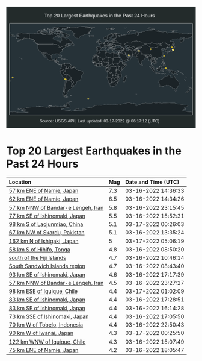 ![Map](./map.png)

# Top 20 Largest Earthquakes in the Past 24 Hours

| Location | Mag | Date and Time (UTC) |
|:---|:---|:---|
| [57 km ENE of Namie, Japan](https://earthquake.usgs.gov/earthquakes/eventpage/us6000h519) | 7.3 | 03-16-2022 14:36:33 |
| [62 km ENE of Namie, Japan](https://earthquake.usgs.gov/earthquakes/eventpage/us6000h518) | 6.5 | 03-16-2022 14:34:26 |
| [57 km NNW of Bandar-e Lengeh, Iran](https://earthquake.usgs.gov/earthquakes/eventpage/us6000h58x) | 5.8 | 03-16-2022 23:15:45 |
| [77 km SE of Ishinomaki, Japan](https://earthquake.usgs.gov/earthquakes/eventpage/us6000h53e) | 5.5 | 03-16-2022 15:52:31 |
| [98 km S of Laojunmiao, China](https://earthquake.usgs.gov/earthquakes/eventpage/us6000h59i) | 5.1 | 03-17-2022 00:26:03 |
| [67 km NW of Skardu, Pakistan](https://earthquake.usgs.gov/earthquakes/eventpage/us6000h50x) | 5.1 | 03-16-2022 13:35:24 |
| [162 km N of Ishigaki, Japan](https://earthquake.usgs.gov/earthquakes/eventpage/us6000h5az) | 5 | 03-17-2022 05:06:19 |
| [58 km S of Hihifo, Tonga](https://earthquake.usgs.gov/earthquakes/eventpage/us6000h4zq) | 4.8 | 03-16-2022 08:50:20 |
| [south of the Fiji Islands](https://earthquake.usgs.gov/earthquakes/eventpage/us6000h50g) | 4.7 | 03-16-2022 10:46:14 |
| [South Sandwich Islands region](https://earthquake.usgs.gov/earthquakes/eventpage/us6000h4zp) | 4.7 | 03-16-2022 08:43:40 |
| [93 km SE of Ishinomaki, Japan](https://earthquake.usgs.gov/earthquakes/eventpage/usd000h1ve) | 4.6 | 03-16-2022 17:17:39 |
| [57 km NNW of Bandar-e Lengeh, Iran](https://earthquake.usgs.gov/earthquakes/eventpage/us6000h5a6) | 4.5 | 03-16-2022 23:27:27 |
| [98 km ESE of Iquique, Chile](https://earthquake.usgs.gov/earthquakes/eventpage/us6000h59x) | 4.4 | 03-17-2022 01:02:09 |
| [83 km SE of Ishinomaki, Japan](https://earthquake.usgs.gov/earthquakes/eventpage/usd000h1vm) | 4.4 | 03-16-2022 17:28:51 |
| [83 km SE of Ishinomaki, Japan](https://earthquake.usgs.gov/earthquakes/eventpage/us6000h53m) | 4.4 | 03-16-2022 16:14:28 |
| [73 km SSE of Ishinomaki, Japan](https://earthquake.usgs.gov/earthquakes/eventpage/us6000h54l) | 4.4 | 03-16-2022 17:05:50 |
| [70 km W of Tobelo, Indonesia](https://earthquake.usgs.gov/earthquakes/eventpage/us6000h58r) | 4.4 | 03-16-2022 22:50:43 |
| [90 km W of Iwanai, Japan](https://earthquake.usgs.gov/earthquakes/eventpage/us6000h59s) | 4.3 | 03-17-2022 00:25:50 |
| [122 km WNW of Iquique, Chile](https://earthquake.usgs.gov/earthquakes/eventpage/us6000h52u) | 4.3 | 03-16-2022 15:07:49 |
| [75 km ENE of Namie, Japan](https://earthquake.usgs.gov/earthquakes/eventpage/us6000h56g) | 4.2 | 03-16-2022 18:05:47 |

